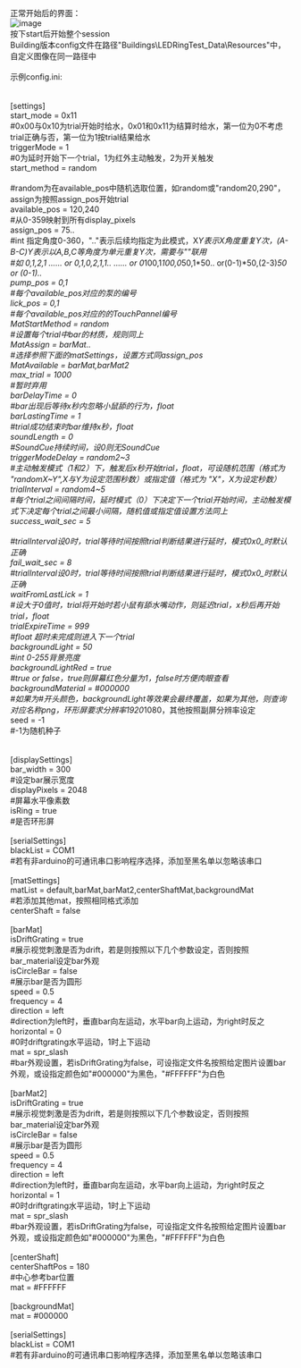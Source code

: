 正常开始后的界面：
<br>![image](https://github.com/user-attachments/assets/d8201130-3140-47db-8250-b2074e17fc6d)
<br>按下start后开始整个session
<br>Building版本config文件在路径"Buildings\LEDRingTest_Data\Resources"中，自定义图像在同一路径中
<br>
<br>示例config.ini:
<br>
<br>
<br>[settings]
<br>start_mode = 0x11
<br>#0x00与0x10为trial开始时给水，0x01和0x11为结算时给水，第一位为0不考虑trial正确与否，第一位为1按trial结果给水
<br>triggerMode = 1
<br>#0为延时开始下一个trial，1为红外主动触发，2为开关触发
<br>start_method = random         
<br>#random为在available_pos中随机选取位置，如random或"random20,290"，assign为按照assign_pos开始trial
<br>available_pos = 120,240
<br>#从0-359映射到所有display_pixels
<br>assign_pos = 75..
<br>#int 指定角度0-360，".."表示后续均指定为此模式，X*Y表示X角度重复Y次，(A-B-C)*Y表示以A,B,C等角度为单元重复Y次，需要与"*"联用
<br>#如 0,1,2,1 ...... or 0,1,0,2,1,1..  ...... or 0*100,1*100,0*50,1*50.. or(0-1)*50,(2-3)*50 or (0-1)..
<br>pump_pos = 0,1
<br>#每个available_pos对应的泵的编号
<br>lick_pos = 0,1
<br>#每个available_pos对应的的TouchPannel编号
<br>MatStartMethod = random
<br>#设置每个trial中bar的材质，规则同上
<br>MatAssign = barMat..
<br>#选择参照下面的matSettings，设置方式同assign_pos
<br>MatAvailable = barMat,barMat2
<br>max_trial = 1000
<br>#暂时弃用
<br>barDelayTime = 0
<br>#bar出现后等待x秒内忽略小鼠舔的行为，float
<br>barLastingTime = 1
<br>#trial成功结束时bar维持x秒，float
<br>soundLength = 0
<br>#SoundCue持续时间，设0则无SoundCue
<br>triggerModeDelay = random2\~3
<br>#主动触发模式（1和2）下，触发后x秒开始trial，float，可设随机范围（格式为 "randomX\~Y",X与Y为设定范围秒数）或指定值（格式为 "X"，X为设定秒数）
<br>trialInterval = random4\~5
<br>#每个trial之间间隔时间，延时模式（0）下决定下一个trial开始时间，主动触发模式下决定每个trial之间最小间隔，随机值或指定值设置方法同上
<br>success_wait_sec = 5  
<br>#trialInterval设0时，trial等待时间按照trial判断结果进行延时，模式0x0_时默认正确
<br>fail_wait_sec = 8
<br>#trialInterval设0时，trial等待时间按照trial判断结果进行延时，模式0x0_时默认正确
<br>waitFromLastLick = 1
<br>#设大于0值时，trial将开始时若小鼠有舔水嘴动作，则延迟trial，x秒后再开始trial，float
<br>trialExpireTime = 999
<br>#float 超时未完成则进入下一个trial
<br>backgroundLight = 50
<br>#int 0-255背景亮度
<br>backgroundLightRed = true
<br>#true or false，true则屏幕红色分量为1，false时方便肉眼查看
<br>backgroundMaterial = #000000
<br>#如果为#开头颜色，backgroundLight等效果会最终覆盖，如果为其他，则查询对应名称png，环形屏要求分辨率1920*1080，其他按照副屏分辨率设定
<br>seed = -1
<br>#-1为随机种子
<br>
<br>
<br>[displaySettings]
<br>bar_width = 300
<br>#设定bar展示宽度
<br>displayPixels = 2048
<br>#屏幕水平像素数
<br>isRing = true
<br>#是否环形屏
<br>
<br>[serialSettings]
<br>blackList = COM1
<br>#若有非arduino的可通讯串口影响程序选择，添加至黑名单以忽略该串口
<br>
<br>[matSettings]
<br>matList = default,barMat,barMat2,centerShaftMat,backgroundMat
<br>#若添加其他mat，按照相同格式添加
<br>centerShaft = false
<br>
<br>[barMat]
<br>isDriftGrating = true
<br>#展示视觉刺激是否为drift，若是则按照以下几个参数设定，否则按照bar_material设定bar外观
<br>isCircleBar = false
<br>#展示bar是否为圆形
<br>speed = 0.5
<br>frequency = 4
<br>direction = left
<br>#direction为left时，垂直bar向左运动，水平bar向上运动，为right时反之
<br>horizontal = 0
<br>#0时driftgrating水平运动，1时上下运动
<br>mat = spr_slash
<br>#bar外观设置，若isDriftGrating为false，可设指定文件名按照给定图片设置bar外观，或设指定颜色如"#000000"为黑色，"#FFFFFF"为白色
<br>
<br>[barMat2]
<br>isDriftGrating = true
<br>#展示视觉刺激是否为drift，若是则按照以下几个参数设定，否则按照bar_material设定bar外观
<br>isCircleBar = false
<br>#展示bar是否为圆形
<br>speed = 0.5
<br>frequency = 4
<br>direction = left
<br>#direction为left时，垂直bar向左运动，水平bar向上运动，为right时反之
<br>horizontal = 1
<br>#0时driftgrating水平运动，1时上下运动
<br>mat = spr_slash
<br>#bar外观设置，若isDriftGrating为false，可设指定文件名按照给定图片设置bar外观，或设指定颜色如"#000000"为黑色，"#FFFFFF"为白色
<br>
<br>[centerShaft]
<br>centerShaftPos = 180
<br>#中心参考bar位置
<br>mat = #FFFFFF
<br>
<br>[backgroundMat]
<br>mat = #000000
<br>
<br>[serialSettings]
<br>blackList = COM1
<br>#若有非arduino的可通讯串口影响程序选择，添加至黑名单以忽略该串口

